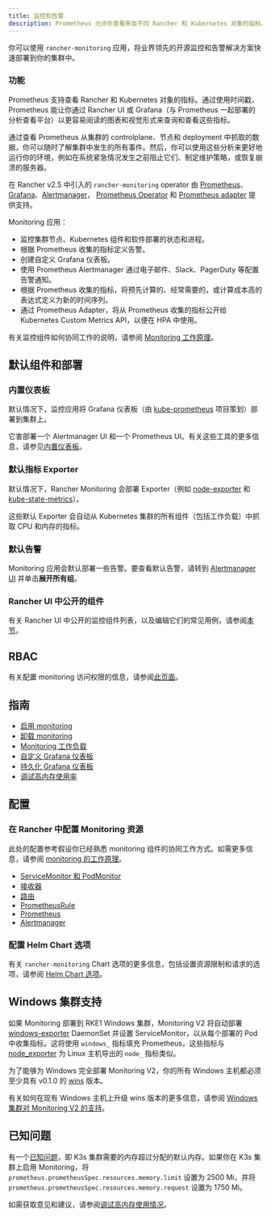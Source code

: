 ```yaml
---
title: 监控和告警
description: Prometheus 允许你查看来自不同 Rancher 和 Kubernetes 对象的指标。了解监控范围以及如何启用集群监控
---
```


你可以使用 `rancher-monitoring` 应用，将业界领先的开源监控和告警解决方案快速部署到你的集群中。


### 功能

Prometheus 支持查看 Rancher 和 Kubernetes 对象的指标。通过使用时间戳，Prometheus 能让你通过 Rancher UI 或 Grafana（与 Prometheus 一起部署的分析查看平台）以更容易阅读的图表和视觉形式来查询和查看这些指标。

通过查看 Prometheus 从集群的 controlplane、节点和 deployment 中抓取的数据，你可以随时了解集群中发生的所有事件。然后，你可以使用这些分析来更好地运行你的环境，例如在系统紧急情况发生之前阻止它们、制定维护策略，或恢复崩溃的服务器。

在 Rancher v2.5 中引入的 `rancher-monitoring` operator 由 [Prometheus](https://prometheus.io/)、[Grafana](https://grafana.com/grafana/)、[Alertmanager](https://prometheus.io/docs/alerting/latest/alertmanager/)， [Prometheus Operator](https://github.com/prometheus-operator/prometheus-operator) 和 [Prometheus adapter](https://github.com/DirectXMan12/k8s-prometheus-adapter) 提供支持。

Monitoring 应用：

- 监控集群节点、Kubernetes 组件和软件部署的状态和进程。
- 根据 Prometheus 收集的指标定义告警。
- 创建自定义 Grafana 仪表板。
- 使用 Prometheus Alertmanager 通过电子邮件、Slack、PagerDuty 等配置告警通知。
- 根据 Prometheus 收集的指标，将预先计算的、经常需要的，或计算成本高的表达式定义为新的时间序列。
- 通过 Prometheus Adapter，将从 Prometheus 收集的指标公开给 Kubernetes Custom Metrics API，以便在 HPA 中使用。

有关监控组件如何协同工作的说明，请参阅 [Monitoring 工作原理](../integrations-in-rancher/monitoring-and-alerting/how-monitoring-works.md)。

## 默认组件和部署

### 内置仪表板

默认情况下，监控应用将 Grafana 仪表板（由 [kube-prometheus](https://github.com/prometheus-operator/kube-prometheus) 项目策划）部署到集群上。

它害部署一个 Alertmanager UI 和一个 Prometheus UI。有关这些工具的更多信息，请参见[内置仪表板](../integrations-in-rancher/monitoring-and-alerting/built-in-dashboards.md)。
### 默认指标 Exporter

默认情况下，Rancher Monitoring 会部署 Exporter（例如 [node-exporter](https://github.com/prometheus/node_exporter) 和 [kube-state-metrics](https://github.com/kubernetes/kube-state-metrics)）。

这些默认 Exporter 会自动从 Kubernetes 集群的所有组件（包括工作负载）中抓取 CPU 和内存的指标。

### 默认告警

Monitoring 应用会默认部署一些告警。要查看默认告警，请转到 [Alertmanager UI](../integrations-in-rancher/monitoring-and-alerting/built-in-dashboards.md#alertmanager-ui) 并单击**展开所有组**。

### Rancher UI 中公开的组件

有关 Rancher UI 中公开的监控组件列表，以及编辑它们的常见用例，请参阅[本节](../integrations-in-rancher/monitoring-and-alerting/how-monitoring-works.md#rancher-ui-中公开的组件)。

## RBAC

有关配置 monitoring 访问权限的信息，请参阅[此页面](../integrations-in-rancher/monitoring-and-alerting/rbac-for-monitoring.md)。

## 指南

- [启用 monitoring](../how-to-guides/advanced-user-guides/monitoring-alerting-guides/enable-monitoring.md)
- [卸载 monitoring](../how-to-guides/advanced-user-guides/monitoring-alerting-guides/uninstall-monitoring.md)
- [Monitoring 工作负载](../how-to-guides/advanced-user-guides/monitoring-alerting-guides/set-up-monitoring-for-workloads.md)
- [自定义 Grafana 仪表板](../how-to-guides/advanced-user-guides/monitoring-alerting-guides/customize-grafana-dashboard.md)
- [持久化 Grafana 仪表板](../how-to-guides/advanced-user-guides/monitoring-alerting-guides/create-persistent-grafana-dashboard.md)
- [调试高内存使用率](../how-to-guides/advanced-user-guides/monitoring-alerting-guides/debug-high-memory-usage.md)

## 配置

### 在 Rancher 中配置 Monitoring 资源

此处的配置参考假设你已经熟悉 monitoring 组件的协同工作方式。如需更多信息，请参阅 [monitoring 的工作原理](../integrations-in-rancher/monitoring-and-alerting/how-monitoring-works.md)。

- [ServiceMonitor 和 PodMonitor](../reference-guides/monitoring-v2-configuration/servicemonitors-and-podmonitors.md)
- [接收器](../reference-guides/monitoring-v2-configuration/receivers.md)
- [路由](../reference-guides/monitoring-v2-configuration/routes.md)
- [PrometheusRule](../how-to-guides/advanced-user-guides/monitoring-v2-configuration-guides/advanced-configuration/prometheusrules.md)
- [Prometheus](../how-to-guides/advanced-user-guides/monitoring-v2-configuration-guides/advanced-configuration/prometheus.md)
- [Alertmanager](../how-to-guides/advanced-user-guides/monitoring-v2-configuration-guides/advanced-configuration/alertmanager.md)

### 配置 Helm Chart 选项

有关 `rancher-monitoring` Chart 选项的更多信息，包括设置资源限制和请求的选项，请参阅 [Helm Chart 选项](../reference-guides/monitoring-v2-configuration/helm-chart-options.md)。

## Windows 集群支持

如果 Monitoring 部署到 RKE1 Windows 集群，Monitoring V2 将自动部署 [windows-exporter](https://github.com/prometheus-community/windows_exporter) DaemonSet 并设置 ServiceMonitor，以从每个部署的 Pod 中收集指标。这将使用 `windows_` 指标填充 Prometheus，这些指标与 [node_exporter](https://github.com/prometheus/node_exporter) 为 Linux 主机导出的 `node_` 指标类似。

为了能够为 Windows 完全部署 Monitoring V2，你的所有 Windows 主机都必须至少具有 v0.1.0 的 [wins](https://github.com/rancher/wins) 版本。

有关如何在现有 Windows 主机上升级 wins 版本的更多信息，请参阅 [Windows 集群对 Monitoring V2 的支持](../integrations-in-rancher/monitoring-and-alerting/windows-support.md)。


## 已知问题

有一个[已知问题](https://github.com/rancher/rancher/issues/28787#issuecomment-693611821)，即 K3s 集群需要的内存超过分配的默认内存。如果你在 K3s 集群上启用 Monitoring，将 `prometheus.prometheusSpec.resources.memory.limit` 设置为 2500 Mi，并将 `prometheus.prometheusSpec.resources.memory.request` 设置为 1750 Mi。

如需获取意见和建议，请参阅[调试高内存使用情况](../how-to-guides/advanced-user-guides/monitoring-alerting-guides/debug-high-memory-usage.md)。

